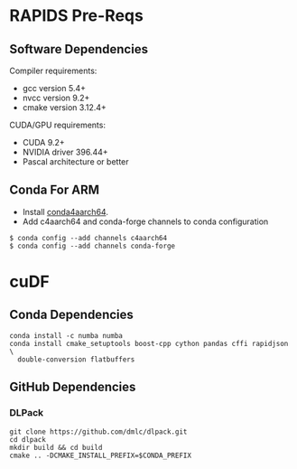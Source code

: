 # RAPIDS Pre-Reqs
## Software Dependencies
Compiler requirements:

* gcc version 5.4+
* nvcc version 9.2+
* cmake version 3.12.4+

CUDA/GPU requirements:

* CUDA 9.2+
* NVIDIA driver 396.44+
* Pascal architecture or better

## Conda For ARM
* Install [conda4aarch64](https://github.com/jjhelmus/conda4aarch64/releases).
* Add c4aarch64 and conda-forge channels to conda configuration
```
$ conda config --add channels c4aarch64
$ conda config --add channels conda-forge
```

# cuDF
## Conda Dependencies
```
conda install -c numba numba
conda install cmake_setuptools boost-cpp cython pandas cffi rapidjson \
  double-conversion flatbuffers
```
## GitHub Dependencies
### DLPack
```
git clone https://github.com/dmlc/dlpack.git
cd dlpack
mkdir build && cd build
cmake .. -DCMAKE_INSTALL_PREFIX=$CONDA_PREFIX
```
